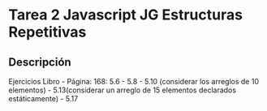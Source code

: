 # Tarea 2 Javascript JG Estructuras Repetitivas
## Descripción
Ejercicios Libro - Página: 168:
5.6 - 5.8 - 5.10 (considerar los arreglos de 10 elementos) - 5.13(considerar un arreglo de 15 elementos declarados estáticamente) - 5.17
